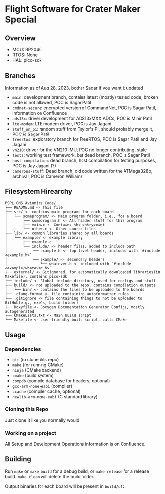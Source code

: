# Flight Software for Crater Maker Special

## Overview

- MCU: RP2040
- RTOS: None
- HAL: pico-sdk

## Branches

Information as of Aug 28, 2023, bother Sagar if you want it updated

- `main`: development branch, contains latest (mostly) tested code, broken code is not allowed, POC is Sagar Patil
- `cmdnet-secure`: encrypted version of CommandNet, POC is Sagar Patil, information on Confluence
- `ads13x`: driver development for ADS13xMXX ADCs, POC is Mihir Patil
- `lte-modem`: LTE modem driver, POC is Jay Jagani
- `stuff_on_pi`: random stuff from Taylor's Pi, should probably merge it, POC is Sagar Patil
- `freertos`: exploratory branch for FreeRTOS, POC is Sagar Patil and Jay Jagani
- `vn210`: driver for the VN210 IMU, POC no longer contributing, stale
- `tests`: working test framework, but dead branch, POC is Sagar Patil
- `host-compilation`: dead branch, host compilation for testing purposes, POC is Jay Jagani (?)
- `camerons-stuff`: Dead branch, old code written for the ATMega328p, archival, POC is Cameron Williams

## Filesystem Hirearchy

```
PSPL_CMS_Avionics_Code/
├── README.md <- This file
├── src/ <- contains main programs for each board
│   └── someprogram/ <- Main program folder, i.e., for a board
│       ├── someprogram.h <- All header stuff for this program
│       ├── main.c <- Contains the entrypoint
│       └── other.c <- Other source files
├── lib/ <- common libraries shared by all boards
│   └── example/ <- example library
│       ├── example.c
│       └── include/ <- header files, added to include path
│           ├── example.h <- top level header, included with `#include <example.h>`
│           └── example/ <- secondary headers
│               └── whatever.h <- included with `#include <example/whatever.h>`
├── external/ <- Gitignored, for automatically downloaded libraries(in Makefile), contains pico-sdk
├── include/ <- Global include directory, used for configs and stuff
├── build/ <- not uploaded to the repo, contains compilation outputs
│   └── bin/ <- contains the files to be uploaded to the boards
├── .clang-format <- file containing autoformatter rules
├── .gitignore <- file containing things to not be uploaded to GitHub(e.g., exe's, build folder)
├── Doxyfile <- Doxygen Documentation Generator Configs, mostly autogenerated
├── CMakeLists.txt <- Main build script
└── Makefile <- User-friendly build script, calls CMake
```

## Usage

### Dependencies

- `git` (to clone this repo)
- `make` (for running CMake)
- `ninja` (CMake backend)
- `cmake` (build system)
- `compdb` (compile database for headers, optional)
- `gcc-arm-none-eabi` (compiler)
- `ccache` (compiler cache, optional)
- `newlib-arm-none-eabi` (C standard library)

### Cloning this Repo

Just clone it like you normally would

### Working on a project

All Setup and Development Operations information is on Confluence.

## Building

Run `make` or `make build` for a debug build, or `make release` for a release build.
`make clean` will delete the build folder.

Output binaries for each board will be present in `build/uf2`.

